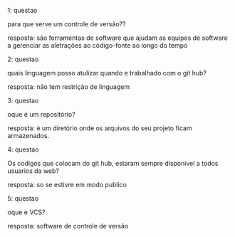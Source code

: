1: questao

para que serve um controle de versão??

resposta:
são ferramentas de software que ajudam as equipes de software a gerenciar as aletrações ao código-fonte ao longo do tempo

2: questao

quais linguagem posso atulizar quando e trabalhado com o git hub?

resposta:
não tem restrição de linguagem

3: questao

oque é um repositório?

resposta:
é um diretório onde os arquivos do seu projeto ficam armazenados. 

4: questao

Os codigos que colocam do git hub, estaram sempre disponivel a todos usuarios da web?

resposta:
so se estivre em modo publico


5: questao

oque e VCS?

resposta:
software de controle de versão


